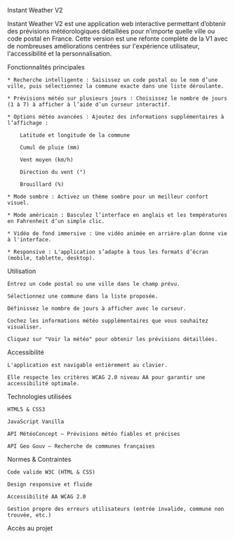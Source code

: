 Instant Weather V2

Instant Weather V2 est une application web interactive permettant d’obtenir des prévisions météorologiques détaillées pour n’importe quelle ville ou code postal en France. Cette version est une refonte complète de la V1 avec de nombreuses améliorations centrées sur l'expérience utilisateur, l'accessibilité et la personnalisation.

Fonctionnalités principales

    * Recherche intelligente : Saisissez un code postal ou le nom d’une ville, puis sélectionnez la commune exacte dans une liste déroulante.

    * Prévisions météo sur plusieurs jours : Choisissez le nombre de jours (1 à 7) à afficher à l’aide d’un curseur interactif.

    * Options météo avancées : Ajoutez des informations supplémentaires à l’affichage :

        Latitude et longitude de la commune

        Cumul de pluie (mm)

        Vent moyen (km/h)

        Direction du vent (°)

        Brouillard (%)

    * Mode sombre : Activez un thème sombre pour un meilleur confort visuel.

    * Mode américain : Basculez l’interface en anglais et les températures en Fahrenheit d’un simple clic.

    * Vidéo de fond immersive : Une vidéo animée en arrière-plan donne vie à l'interface.

    * Responsive : L'application s’adapte à tous les formats d’écran (mobile, tablette, desktop).

Utilisation

    Entrez un code postal ou une ville dans le champ prévu.

    Sélectionnez une commune dans la liste proposée.

    Définissez le nombre de jours à afficher avec le curseur.

    Cochez les informations météo supplémentaires que vous souhaitez visualiser.

    Cliquez sur "Voir la météo" pour obtenir les prévisions détaillées.

Accessibilité

    L'application est navigable entièrement au clavier.

    Elle respecte les critères WCAG 2.0 niveau AA pour garantir une accessibilité optimale.

Technologies utilisées

    HTML5 & CSS3

    JavaScript Vanilla

    API MétéoConcept – Prévisions météo fiables et précises

    API Geo Gouv – Recherche de communes françaises

Normes & Contraintes

    Code valide W3C (HTML & CSS)

    Design responsive et fluide

    Accessibilité AA WCAG 2.0

    Gestion propre des erreurs utilisateurs (entrée invalide, commune non trouvée, etc.)

Accès au projet

    



